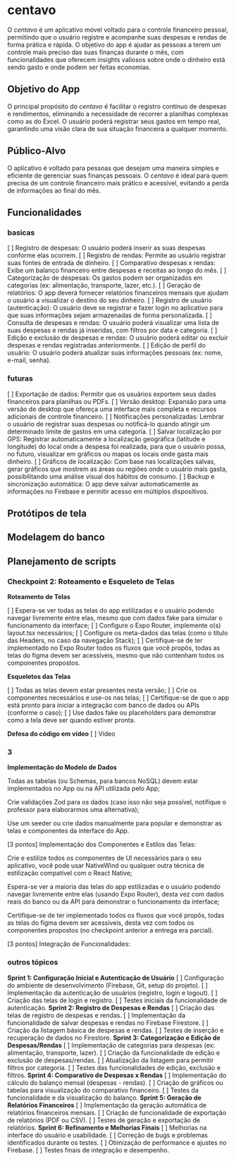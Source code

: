 # centavo

O *centavo* é um aplicativo móvel voltado para o controle financeiro pessoal, permitindo que o usuário registre e acompanhe suas despesas e rendas de forma prática e rápida. O objetivo do app é ajudar as pessoas a terem um controle mais preciso das suas finanças durante o mês, com funcionalidades que oferecem insights valiosos sobre onde o dinheiro está sendo gasto e onde podem ser feitas economias.

## Objetivo do App

O principal propósito do *centavo* é facilitar o registro contínuo de despesas e rendimentos, eliminando a necessidade de recorrer a planilhas complexas como as do Excel. O usuário poderá registrar seus gastos em tempo real, garantindo uma visão clara de sua situação financeira a qualquer momento.

## Público-Alvo

O aplicativo é voltado para pessoas que desejam uma maneira simples e eficiente de gerenciar suas finanças pessoais. O *centavo* é ideal para quem precisa de um controle financeiro mais prático e acessível, evitando a perda de informações ao final do mês.

## Funcionalidades
### basicas
[  ] Registro de despesas: O usuário poderá inserir as suas despesas conforme elas ocorrem.
[  ] Registro de rendas: Permite ao usuário registrar suas fontes de entrada de dinheiro.
[  ] Comparativo despesas x rendas: Exibe um balanço financeiro entre despesas e receitas ao longo do mês.
[  ] Categorização de despesas: Os gastos podem ser organizados em categorias (ex: alimentação, transporte, lazer, etc.).
[  ] Geração de relatórios: O app deverá fornecer relatórios financeiros mensais que ajudam o usuário a visualizar o destino do seu dinheiro.
[  ] Registro de usuário (autenticação): O usuário deve se registrar e fazer login no aplicativo para que suas informações sejam armazenadas de forma personalizada.
[  ] Consulta de despesas e rendas: O usuário poderá visualizar uma lista de suas despesas e rendas já inseridas, com filtros por data e categoria.
[  ] Edição e exclusão de despesas e rendas: O usuário poderá editar ou excluir despesas e rendas registradas anteriormente.
[  ] Edição de perfil do usuário: O usuário poderá atualizar suas informações pessoais (ex: nome, e-mail, senha).

### futuras
[  ] Exportação de dados: Permitir que os usuários exportem seus dados financeiros para planilhas ou PDFs.
[  ] Versão desktop: Expansão para uma versão de desktop que ofereça uma interface mais completa e recursos adicionais de controle financeiro.
[  ] Notificações personalizadas: Lembrar o usuário de registrar suas despesas ou notificá-lo quando atingir um determinado limite de gastos em uma categoria.
[  ] Salvar localização por GPS: Registrar automaticamente a localização geográfica (latitude e longitude) do local onde a despesa foi realizada, para que o usuário possa, no futuro, visualizar em gráficos ou mapas os locais onde gasta mais dinheiro.
[  ] Gráficos de localização: Com base nas localizações salvas, gerar gráficos que mostrem as áreas ou regiões onde o usuário mais gasta, possibilitando uma análise visual dos hábitos de consumo.
[  ] Backup e sincronização automática: O app deve salvar automaticamente as informações no Firebase e permitir acesso em múltiplos dispositivos.


## Protótipos de tela 


## Modelagem do banco


## Planejamento de scripts 
### **Checkpoint 2: Roteamento e Esqueleto de Telas**

**Roteamento de Telas**

 [  ] Espera-se ver todas as telas do app estilizadas e o usuário podendo navegar livremente entre elas, mesmo que com dados fake para simular o funcionamento da interface;
 [  ] Configure o Expo Router, implemente o(s) layout.tsx necessários;
 [  ] Configure os meta-dados das telas (como o título das Headers, no caso da navegação Stack);
 [  ] Certifique-se de ter implementado no Expo Router todos os fluxos que você propôs, todas as telas do figma devem ser acessíveis, mesmo que não contenham todos os componentes propostos.

**Esqueletos das Telas**

 [  ] Todas as telas devem estar presentes nesta versão;
 [  ] Crie os componentes necessários e use-os nas telas;
 [  ] Certifique-se de que o app está pronto para iniciar a integração com banco de dados ou APIs (conforme o caso);
 [  ] Use dados fake ou placeholders para demonstrar como a tela deve ser quando estiver pronta.

**Defesa do código em vídeo**
 [  ] Vídeo

### 3

**Implementação do Modelo de Dados**

Todas as tabelas (ou Schemas, para bancos NoSQL) devem estar implementados no App ou na API utilizada pelo App;

Crie validações Zod para os dados (caso isso não seja possível, notifique o professor para elaborarmos uma alternativa);

Use um seeder ou crie dados manualmente para popular e demonstrar as telas e componentes da interface do App.

[3 pontos] Implementação dos Componentes e Estilos das Telas: 

Crie e estilize todos os componentes de UI necessários para o seu aplicativo, você pode usar NativeWind ou qualquer outra técnica de estilização compatível com o React Native;

Espera-se ver a maioria das telas do app estilizadas e o usuário podendo navegar livremente entre elas (usando Expo Router), desta vez com dados reais do banco ou da API para demonstrar o funcionamento da interface;

Certifique-se de ter implementado todos os fluxos que você propôs, todas as telas do figma devem ser acessíveis, desta vez com todos os componentes propostos (no checkpoint anterior a entrega era parcial).

[3 pontos] Integração de Funcionalidades:


### outros tópicos

**Sprint 1: Configuração Inicial e Autenticação de Usuário**
 [  ] Configuração do ambiente de desenvolvimento (Firebase, Git, setup do projeto).
 [  ] Implementação da autenticação de usuários (registro, login e logout).
 [  ] Criação das telas de login e registro.
 [  ] Testes iniciais da funcionalidade de autenticação.
**Sprint 2: Registro de Despesas e Rendas**
 [  ] Criação das telas de registro de despesas e rendas.
 [  ] Implementação da funcionalidade de salvar despesas e rendas no Firebase Firestore.
 [  ] Criação da listagem básica de despesas e rendas.
 [  ] Testes de inserção e recuperação de dados no Firestore.
**Sprint 3: Categorização e Edição de Despesas/Rendas**
 [  ] Implementação de categorias para despesas (ex: alimentação, transporte, lazer).
 [  ] Criação da funcionalidade de edição e exclusão de despesas/rendas.
 [  ] Atualização da listagem para permitir filtros por categoria.
 [  ] Testes das funcionalidades de edição, exclusão e filtros.
**Sprint 4: Comparativo de Despesas x Rendas**
 [  ] Implementação do cálculo do balanço mensal (despesas - rendas).
 [  ] Criação de gráficos ou tabelas para visualização do comparativo financeiro.
 [  ] Testes da funcionalidade e da visualização do balanço.
**Sprint 5: Geração de Relatórios Financeiros**
 [  ] Implementação da geração automática de relatórios financeiros mensais.
 [  ] Criação de funcionalidade de exportação de relatórios (PDF ou CSV).
 [  ] Testes de geração e exportação de relatórios.
**Sprint 6: Refinamento e Melhorias Finais**
 [  ] Melhorias na interface do usuário e usabilidade.
 [  ] Correção de bugs e problemas identificados durante os testes.
 [  ] Otimização de performance e ajustes no Firebase.
 [  ] Testes finais de integração e desempenho.